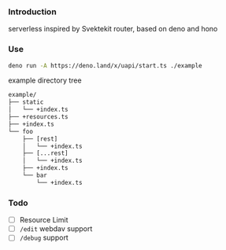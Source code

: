 ### Introduction

serverless inspired by Svektekit router, based on deno and hono

### Use

```sh
deno run -A https://deno.land/x/uapi/start.ts ./example
```

example directory tree

```txt
example/
├── static
│   └── +index.ts
├── +resources.ts
├── +index.ts
└── foo
    ├── [rest]
    │   └── +index.ts
    ├── [...rest]
    │   └── +index.ts
    ├── +index.ts
    └── bar
        └── +index.ts
```

### Todo

- [ ] Resource Limit
- [ ] `/edit` webdav support
- [ ] `/debug` support
